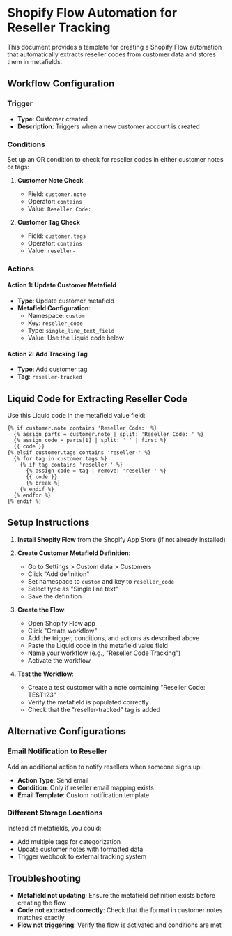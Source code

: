 # Shopify Flow Automation for Reseller Tracking

This document provides a template for creating a Shopify Flow automation that automatically extracts reseller codes from customer data and stores them in metafields.

## Workflow Configuration

### Trigger

- **Type**: Customer created
- **Description**: Triggers when a new customer account is created

### Conditions

Set up an OR condition to check for reseller codes in either customer notes or tags:

1. **Customer Note Check**

   - Field: `customer.note`
   - Operator: `contains`
   - Value: `Reseller Code:`

2. **Customer Tag Check**
   - Field: `customer.tags`
   - Operator: `contains`
   - Value: `reseller-`

### Actions

#### Action 1: Update Customer Metafield

- **Type**: Update customer metafield
- **Metafield Configuration**:
  - Namespace: `custom`
  - Key: `reseller_code`
  - Type: `single_line_text_field`
  - Value: Use the Liquid code below

#### Action 2: Add Tracking Tag

- **Type**: Add customer tag
- **Tag**: `reseller-tracked`

## Liquid Code for Extracting Reseller Code

Use this Liquid code in the metafield value field:

```liquid
{% if customer.note contains 'Reseller Code:' %}
  {% assign parts = customer.note | split: 'Reseller Code: ' %}
  {% assign code = parts[1] | split: ' ' | first %}
  {{ code }}
{% elsif customer.tags contains 'reseller-' %}
  {% for tag in customer.tags %}
    {% if tag contains 'reseller-' %}
      {% assign code = tag | remove: 'reseller-' %}
      {{ code }}
      {% break %}
    {% endif %}
  {% endfor %}
{% endif %}
```

## Setup Instructions

1. **Install Shopify Flow** from the Shopify App Store (if not already installed)

2. **Create Customer Metafield Definition**:

   - Go to Settings > Custom data > Customers
   - Click "Add definition"
   - Set namespace to `custom` and key to `reseller_code`
   - Select type as "Single line text"
   - Save the definition

3. **Create the Flow**:

   - Open Shopify Flow app
   - Click "Create workflow"
   - Add the trigger, conditions, and actions as described above
   - Paste the Liquid code in the metafield value field
   - Name your workflow (e.g., "Reseller Code Tracking")
   - Activate the workflow

4. **Test the Workflow**:
   - Create a test customer with a note containing "Reseller Code: TEST123"
   - Verify the metafield is populated correctly
   - Check that the "reseller-tracked" tag is added

## Alternative Configurations

### Email Notification to Reseller

Add an additional action to notify resellers when someone signs up:

- **Action Type**: Send email
- **Condition**: Only if reseller email mapping exists
- **Email Template**: Custom notification template

### Different Storage Locations

Instead of metafields, you could:

- Add multiple tags for categorization
- Update customer notes with formatted data
- Trigger webhook to external tracking system

## Troubleshooting

- **Metafield not updating**: Ensure the metafield definition exists before creating the flow
- **Code not extracted correctly**: Check that the format in customer notes matches exactly
- **Flow not triggering**: Verify the flow is activated and conditions are met
